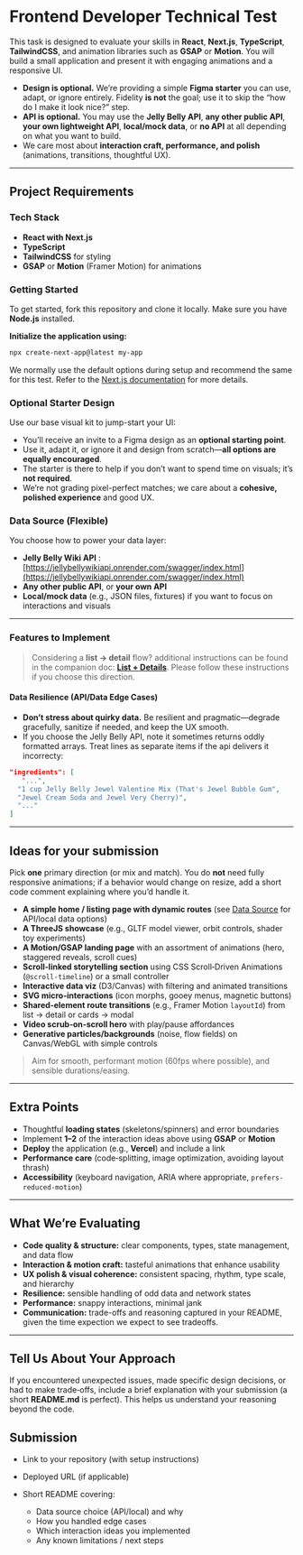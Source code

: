 # Frontend Developer Technical Test

This task is designed to evaluate your skills in **React**, **Next.js**, **TypeScript**, **TailwindCSS**, and animation libraries such as **GSAP** or **Motion**. You will build a small application and present it with engaging animations and a responsive UI.


* **Design is optional.** We’re providing a simple **Figma starter** you can use, adapt, or ignore entirely. Fidelity **is not** the goal; use it to skip the “how do I make it look nice?” step.
* **API is optional.** You may use the **Jelly Belly API**, **any other public API**, **your own lightweight API**, **local/mock data**, or **no API** at all depending on what you want to build.
* We care most about **interaction craft, performance, and polish** (animations, transitions, thoughtful UX).

---

## Project Requirements

### Tech Stack

* **React with Next.js**
* **TypeScript**
* **TailwindCSS** for styling
* **GSAP** or **Motion** (Framer Motion) for animations

### Getting Started

To get started, fork this repository and clone it locally. Make sure you have **Node.js** installed.

**Initialize the application using:**

```bash
npx create-next-app@latest my-app
```

We normally use the default options during setup and recommend the same for this test. Refer to the [Next.js documentation](https://nextjs.org/docs) for more details.

### Optional Starter Design

Use our base visual kit to jump-start your UI:

- You’ll receive an invite to a Figma design as an **optional starting point**.
- Use it, adapt it, or ignore it and design from scratch—**all options are equally encouraged**.
- The starter is there to help if you don’t want to spend time on visuals; it’s **not required**.
- We’re not grading pixel-perfect matches; we care about a **cohesive, polished experience** and good UX.


### Data Source (Flexible)

You choose how to power your data layer:

* **Jelly Belly Wiki API** : [https://jellybellywikiapi.onrender.com/swagger/index.html](https://jellybellywikiapi.onrender.com/swagger/index.html)
* **Any other public API**, or **your own API**
* **Local/mock data** (e.g., JSON files, fixtures) if you want to focus on interactions and visuals

---

### Features to Implement

> Considering a **list → detail** flow? additional instructions can be found in the companion doc: **[List + Details](./list-plus-detail.md/)**. Please follow these instructions if you choose this direction.

#### Data Resilience (API/Data Edge Cases)

* **Don’t stress about quirky data.** Be resilient and pragmatic—degrade gracefully, sanitize if needed, and keep the UX smooth.
* If you choose the Jelly Belly API, note it sometimes returns oddly formatted arrays. Treat lines as separate items if the api delivers it incorrecty:

```json
"ingredients": [
   "...",
  "1 cup Jelly Belly Jewel Valentine Mix (That's Jewel Bubble Gum",
  "Jewel Cream Soda and Jewel Very Cherry)",
  "..."
]
```

---

## Ideas for your submission

Pick **one** primary direction (or mix and match). You do **not** need fully responsive animations; if a behavior would change on resize, add a short code comment explaining where you’d handle it.

* **A simple home / listing page with dynamic routes** (see [Data Source](#data-source-flexible) for API/local data options)
* **A ThreeJS showcase** (e.g., GLTF model viewer, orbit controls, shader toy experiments)
* **A Motion/GSAP landing page** with an assortment of animations (hero, staggered reveals, scroll cues)
* **Scroll‑linked storytelling section** using CSS Scroll‑Driven Animations (`@scroll-timeline`) or a small controller
* **Interactive data viz** (D3/Canvas) with filtering and animated transitions
* **SVG micro‑interactions** (icon morphs, gooey menus, magnetic buttons)
* **Shared‑element route transitions** (e.g., Framer Motion `layoutId`) from list → detail or cards → modal
* **Video scrub‑on‑scroll hero** with play/pause affordances
* **Generative particles/backgrounds** (noise, flow fields) on Canvas/WebGL with simple controls

> Aim for smooth, performant motion (60fps where possible),  and sensible durations/easing.

---

## Extra Points

* Thoughtful **loading states** (skeletons/spinners) and error boundaries
* Implement **1–2** of the interaction ideas above using **GSAP** or **Motion**
* **Deploy** the application (e.g., **Vercel**) and include a link
* **Performance care** (code‑splitting, image optimization, avoiding layout thrash)
* **Accessibility** (keyboard navigation, ARIA where appropriate, `prefers-reduced-motion`)

---

## What We’re Evaluating

* **Code quality & structure:** clear components, types, state management, and data flow
* **Interaction & motion craft:** tasteful animations that enhance usability
* **UX polish & visual coherence:** consistent spacing, rhythm, type scale, and hierarchy
* **Resilience:** sensible handling of odd data and network states
* **Performance:** snappy interactions, minimal jank
* **Communication:** trade-offs and reasoning captured in your README, given the time expection we expect to see tradeoffs.

---

## Tell Us About Your Approach

If you encountered unexpected issues, made specific design decisions, or had to make trade‑offs, include a brief explanation with your submission (a short **README.md** is perfect). This helps us understand your reasoning beyond the code.

## Submission

* Link to your repository (with setup instructions)
* Deployed URL (if applicable)
* Short README covering:

  * Data source choice (API/local) and why
  * How you handled edge cases
  * Which interaction ideas you implemented
  * Any known limitations / next steps
